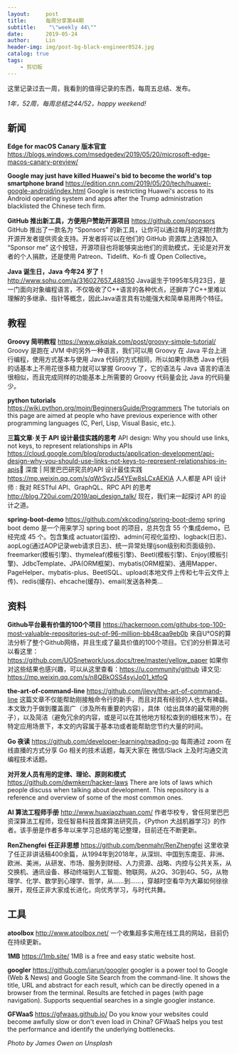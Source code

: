 ```yaml
---
layout:     post
title:      每周分享第44期
subtitle:    "\"weekly 44\""
date:       2019-05-24
author:     Lin
header-img: img/post-bg-black-engineer0524.jpg
catalog: true
tags:
    - 剪切板
---
```


这里记录过去一周，我看到的值得记录的东西，每周五总结、发布。

*1年，52周，每周总结之44/52，happy weekend!*

## 新闻

**Edge for macOS Canary 版本官宣**
<https://blogs.windows.com/msedgedev/2019/05/20/microsoft-edge-macos-canary-preview/>

**Google may just have killed Huawei's bid to become the world's top smartphone brand**
<https://edition.cnn.com/2019/05/20/tech/huawei-google-android/index.html>
Google is restricting Huawei's access to its Android operating system and apps after the Trump administration blacklisted the Chinese tech firm.

**GitHub 推出新工具，方便用户赞助开源项目**
<https://github.com/sponsors>
GitHub 推出了一款名为 “Sponsors” 的新工具，让你可以通过每月的定期付款为开源开发者提供资金支持。开发者将可以在他们的 GitHub 资源库上选择加入 “Sponsor me” 这个按钮，开源项目也将能够突出他们的资助模式，无论是对开发者的个人捐款，还是使用 Patreon、Tidelift、Ko-fi 或 Open Collective。

**Java 诞生日，Java 今年24 岁了！**
<http://www.sohu.com/a/316027657_488150>
Java诞生于1995年5月23日，是一门面向对象编程语言，不仅吸收了C++语言的各种优点，还摒弃了C++里难以理解的多继承、指针等概念，因此Java语言具有功能强大和简单易用两个特征。

## 教程

**Groovy 简明教程**
<https://www.qikqiak.com/post/groovy-simple-tutorial/>
Groovy 是跑在 JVM 中的另外一种语言，我们可以用 Groovy 在 Java 平台上进行编程，使用方式基本与使用 Java 代码的方式相同，所以如果你熟悉 Java 代码的话基本上不用花很多精力就可以掌握 Groovy 了，它的语法与 Java 语言的语法很相似，而且完成同样的功能基本上所需要的 Groovy 代码量会比 Java 的代码量少。

**python tutorials**
<https://wiki.python.org/moin/BeginnersGuide/Programmers>
The tutorials on this page are aimed at people who have previous experience with other programming languages (C, Perl, Lisp, Visual Basic, etc.).

**三篇文章·关于 API 设计最佳实践的思考**
API design: Why you should use links, not keys, to represent relationships in APIs
<https://cloud.google.com/blog/products/application-development/api-design-why-you-should-use-links-not-keys-to-represent-relationships-in-apis>
深度 | 阿里巴巴研究员的API 设计最佳实践
<https://mp.weixin.qq.com/s/qWrSyzJ54YEw8sLCxAEKlA>
人人都是 API 设计师 : 我对 RESTful API、GraphQL、RPC API 的思考
<http://blog.720ui.com/2019/api_design_talk/>
现在，我们来一起探讨 API 的设计之道。

**spring-boot-demo**
<https://github.com/xkcoding/spring-boot-demo>
spring boot demo 是一个用来学习 spring boot 的项目，总共包含 55 个集成demo，已经完成 45 个。包含集成 actuator(监控)、admin(可视化监控)、logback(日志)、aopLog(通过AOP记录web请求日志)、统一异常处理(json级别和页面级别)、freemarker(模板引擎)、thymeleaf(模板引擎)、Beetl(模板引擎)、Enjoy(模板引擎)、JdbcTemplate、JPA(ORM框架)、mybatis(ORM框架)、通用Mapper、PageHelper、mybatis-plus、BeetlSQL、upload(本地文件上传和七牛云文件上传)、redis(缓存)、ehcache(缓存)、email(发送各种类…

## 资料

**Github平台最有价值的100个项目**
<https://hackernoon.com/githubs-top-100-most-valuable-repositories-out-of-96-million-bb48caa9eb0b>
来自U°OS的算法分析了整个Github网络，并且生成了最具价值的100个项目。它们的分析算法可以看这里：<https://github.com/UOSnetwork/uos.docs/tree/master/yellow_paper> 
如果你对这些结果也感兴趣，可以从这里查看：<https://u.community/github>
译文见: <https://mp.weixin.qq.com/s/n8QBkOSS4syiJo01_ktfoQ>

**the-art-of-command-line**
<https://github.com/jlevy/the-art-of-command-line>
这篇文章不仅能帮助刚接触命令行的新手，而且对具有经验的人也大有裨益。本文致力于做到覆盖面广（涉及所有重要的内容），具体（给出具体的最常用的例子），以及简洁（避免冗余的内容，或是可以在其他地方轻松查到的细枝末节）。在特定应用场景下，本文的内容属于基本功或者能帮助您节约大量的时间。

**Go 夜读**
<https://github.com/developer-learning/reading-go>
每周通过 zoom 在线直播的方式分享 Go 相关的技术话题，每天大家在 微信/Slack 上及时沟通交流编程技术话题。

**对开发人员有用的定律、理论、原则和模式**
<https://github.com/dwmkerr/hacker-laws>
There are lots of laws which people discuss when talking about development. This repository is a reference and overview of some of the most common ones.

**AI 算法工程师手册**
<http://www.huaxiaozhuan.com/> 
作者华校专，曾任阿里巴巴资深算法工程师，现任智易科技首席算法研究员，《Python 大战机器学习》的作者。该手册是作者多年以来学习总结的笔记整理，目前还在不断更新。

**RenZhengfei 任正非思想**
<https://github.com/benmahr/RenZhengfei>
这里收录了任正非讲话稿400余篇，从1994年到2018年，从深圳、中国到东南亚、非洲、欧洲、美洲，从研发、市场、服务到财经、人力资源、战略、内控与公共关系，从交换机、通讯设备、移动终端到人工智能、物联网，从2G、3G到4G、5G，从物理学、化学、数学到心理学、哲学，从……到……，穿越时空看华为大幕如何徐徐展开，观任正非大家成长进化，向优秀学习，与时代共舞。


## 工具

**atoolbox**
<http://www.atoolbox.net/>
一个收集超多实用在线工具的网站，目前仍在持续更新。

**1MB**
<https://1mb.site/>
1MB is a free and easy static website host.

**googler**
<https://github.com/jarun/googler>
googler is a power tool to Google (Web & News) and Google Site Search from the command-line. It shows the title, URL and abstract for each result, which can be directly opened in a browser from the terminal. Results are fetched in pages (with page navigation). Supports sequential searches in a single googler instance.

**GFWaaS**
<https://gfwaas.github.io/>
Do you know your websites could become awfully slow or don't even load in China? GFWaaS helps you test the performance and identify the underlying bottlenecks.


*Photo by James Owen on Unsplash*